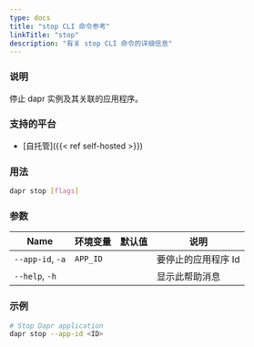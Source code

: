 ```yaml
---
type: docs
title: "stop CLI 命令参考"
linkTitle: "stop"
description: "有关 stop CLI 命令的详细信息"
---
```


### 说明

停止 dapr 实例及其关联的应用程序。

### 支持的平台

- [自托管]({{< ref self-hosted >}})

### 用法

```bash
dapr stop [flags]
```

### 参数

| Name             | 环境变量     | 默认值 | 说明          |
| ---------------- | -------- | --- | ----------- |
| `--app-id`, `-a` | `APP_ID` |     | 要停止的应用程序 Id |
| `--help`, `-h`   |          |     | 显示此帮助消息     |

### 示例

```bash
# Stop Dapr application
dapr stop --app-id <ID>
```
